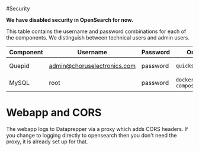 #Security

**We have disabled security in OpenSearch for now.**

This table contains the username and password combinations for each of the components. We distinguish between technical users and admin users.

| Component     | Username                    | Password     | Origin               | Usage          |
|---------------|-----------------------------|--------------|----------------------|----------------|
| Quepid        | admin@choruselectronics.com | password     | `quickstart.sh`      | Admin User     |
| MySQL         | root                        | password     | `docker-compose.yml` | Admin User     |

# Webapp and CORS

The webapp logs to Dataprepper via a proxy which adds CORS headers.
If you change to logging directly to opensearch then you don't need the proxy, it is already set up for that.
